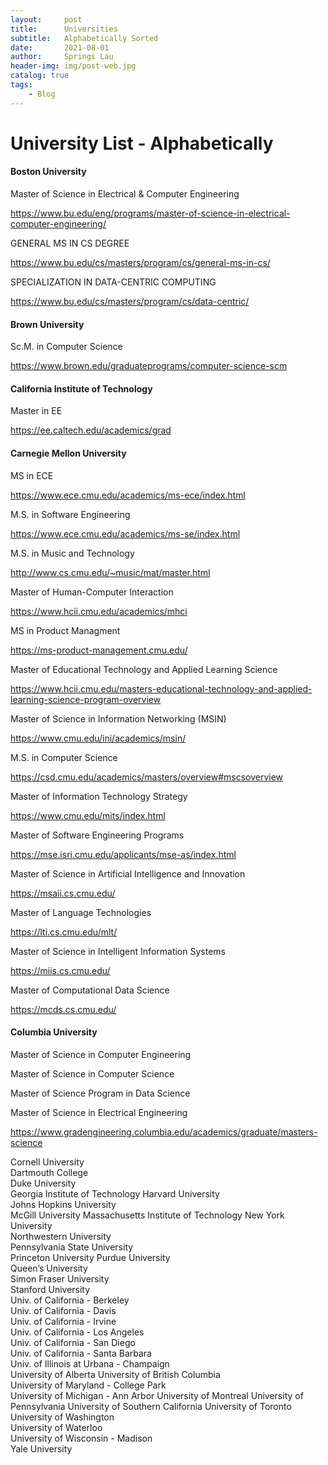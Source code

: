 ```yaml
---
layout:     post
title:      Universities
subtitle:   Alphabetically Sorted
date:       2021-08-01
author:     Springs Lau
header-img: img/post-web.jpg
catalog: true
tags:
    - Blog
---
```




# University List - Alphabetically

#### Boston University  

Master of Science in Electrical & Computer Engineering

https://www.bu.edu/eng/programs/master-of-science-in-electrical-computer-engineering/

GENERAL MS IN CS DEGREE

https://www.bu.edu/cs/masters/program/cs/general-ms-in-cs/

SPECIALIZATION IN DATA-CENTRIC COMPUTING

https://www.bu.edu/cs/masters/program/cs/data-centric/

#### Brown University

Sc.M. in Computer Science

https://www.brown.edu/graduateprograms/computer-science-scm

#### California Institute of Technology

Master in EE

https://ee.caltech.edu/academics/grad

#### Carnegie Mellon University   

MS in ECE

https://www.ece.cmu.edu/academics/ms-ece/index.html

M.S. in Software Engineering

https://www.ece.cmu.edu/academics/ms-se/index.html

M.S. in Music and Technology

http://www.cs.cmu.edu/~music/mat/master.html

Master of Human-Computer Interaction

https://www.hcii.cmu.edu/academics/mhci

MS in Product Managment

https://ms-product-management.cmu.edu/

Master of Educational Technology and Applied Learning Science

https://www.hcii.cmu.edu/masters-educational-technology-and-applied-learning-science-program-overview

Master of Science in Information Networking (MSIN)

https://www.cmu.edu/ini/academics/msin/

M.S. in Computer Science

https://csd.cmu.edu/academics/masters/overview#mscsoverview

Master of Information Technology Strategy

https://www.cmu.edu/mits/index.html

Master of Software Engineering Programs

https://mse.isri.cmu.edu/applicants/mse-as/index.html

Master of Science in Artificial Intelligence and Innovation

https://msaii.cs.cmu.edu/

Master of Language Technologies

https://lti.cs.cmu.edu/mlt/

Master of Science in Intelligent Information Systems

https://miis.cs.cmu.edu/

Master of Computational Data Science

https://mcds.cs.cmu.edu/

#### Columbia University  

Master of Science in Computer Engineering

Master of Science in Computer Science

Master of Science Program in Data Science

Master of Science in Electrical Engineering

https://www.gradengineering.columbia.edu/academics/graduate/masters-science

Cornell University  
Dartmouth College  
Duke University  
Georgia Institute of Technology
Harvard University  
Johns Hopkins University  
McGill University
Massachusetts Institute of Technology 
New York University   
Northwestern University  
Pennsylvania State University  
Princeton University
Purdue University  
Queen’s University  
Simon Fraser University  
Stanford University   
Univ. of California - Berkeley  
Univ. of California - Davis  
Univ. of California - Irvine  
Univ. of California - Los Angeles  
Univ. of California - San Diego  
Univ. of California - Santa Barbara  
Univ. of Illinois at Urbana - Champaign   
University of Alberta
University of British Columbia  
University of Maryland - College Park  
University of Michigan - Ann Arbor
University of Montreal
University of Pennsylvania 
University of Southern California 
University of Toronto   
University of Washington  
University of Waterloo  
University of Wisconsin - Madison  
Yale University  

